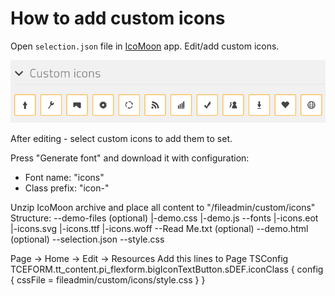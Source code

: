 # How to add custom icons

Open `selection.json` file in [IcoMoon](https://icomoon.io/) app. Edit/add custom icons. 

![](custom-icons.png)

After editing - select custom icons to add them to set. 

Press "Generate font" and download it with configuration:
  - Font name: "icons"
  - Class prefix: "icon-"
  
Unzip IcoMoon archive and place all content to "/fileadmin/custom/icons"
Structure:
  --demo-files (optional)
  |-demo.css
  |-demo.js
  --fonts
  |-icons.eot
  |-icons.svg
  |-icons.ttf
  |-icons.woff
  --Read Me.txt (optional)
  --demo.html (optional)
  --selection.json
  --style.css
  
  


Page -> Home -> Edit -> Resources 
Add this lines to Page TSConfig
TCEFORM.tt_content.pi_flexform.bigIconTextButton.sDEF.iconClass {
    config {
        cssFile = fileadmin/custom/icons/style.css
    }
}


